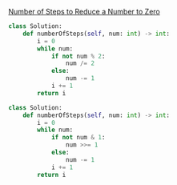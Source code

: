 [Number of Steps to Reduce a Number to Zero](https://leetcode.com/problems/number-of-steps-to-reduce-a-number-to-zero)
```Python
class Solution:
    def numberOfSteps(self, num: int) -> int:
        i = 0
        while num:
            if not num % 2:
                num /= 2
            else:
                num -= 1
            i += 1
        return i
```

```Python
class Solution:
    def numberOfSteps(self, num: int) -> int:
        i = 0
        while num:
            if not num & 1:
                num >>= 1
            else:
                num -= 1
            i += 1
        return i
```